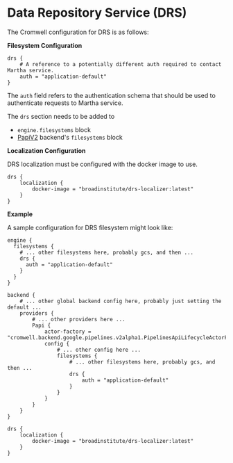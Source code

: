 # Data Repository Service (DRS)

The Cromwell configuration for DRS is as follows:

**Filesystem Configuration**

```hocon
drs {
    # A reference to a potentially different auth required to contact Martha service.
    auth = "application-default"
}
```

The `auth` field refers to the authentication schema that should be used to authenticate requests to Martha service.

The `drs` section needs to be added to
- `engine.filesystems` block
- [PapiV2](http://cromwell.readthedocs.io/en/develop/backends/Google) backend's `filesystems` block


**Localization Configuration**

DRS localization must be configured with the docker image to use.

```hocon
drs {
    localization {
        docker-image = "broadinstitute/drs-localizer:latest"
    }
}
```


**Example**

A sample configuration for DRS filesystem might look like:

```hocon
engine {
  filesystems {
    # ... other filesystems here, probably gcs, and then ...
    drs {
      auth = "application-default"
    }
  }
}

backend {
    # ... other global backend config here, probably just setting the default ...
    providers {
        # ... other providers here ...
        Papi {
            actor-factory = "cromwell.backend.google.pipelines.v2alpha1.PipelinesApiLifecycleActorFactory"
            config {
                # ... other config here ...
                filesystems {
                    # ... other filesystems here, probably gcs, and then ...
                    drs {
                        auth = "application-default"
                    }
                }
            }
        }
    }
}

drs {
    localization {
        docker-image = "broadinstitute/drs-localizer:latest"
    }
}
```
